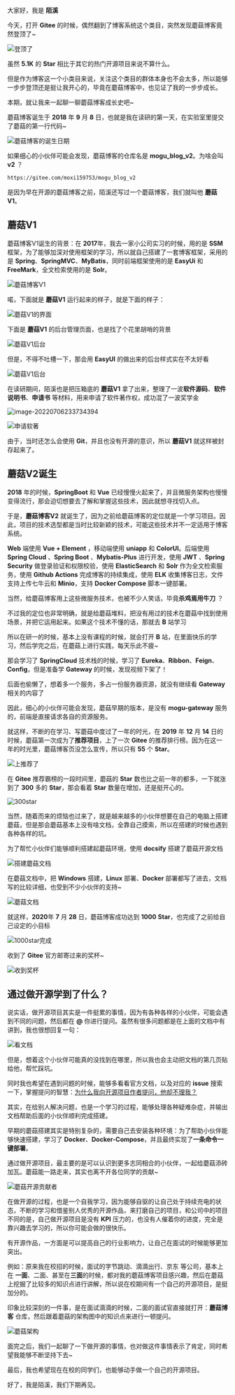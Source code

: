 大家好，我是 **陌溪**

今天，打开 **Gitee** 的时候，偶然翻到了博客系统这个类目，突然发现蘑菇博客竟然登顶了~

![登顶了](images/image-20220706230200553.png)

虽然 **5.1K** 的 **Star** 相比于其它的热门开源项目来说不算什么。

但是作为博客这一个小类目来说，关注这个类目的群体本身也不会太多，所以能够一步步登顶还是挺让我开心的，毕竟在蘑菇博客中，也见证了我的一步步成长。

本期，就让我来一起聊一聊蘑菇博客成长史吧~

蘑菇博客诞生于 **2018** 年 **9** 月 **8** 日，也就是我在读研的第一天，在实验室里提交了蘑菇的第一行代码~

![蘑菇博客的诞生日期](images/image-20220706231427036.png)

如果细心的小伙伴可能会发现，蘑菇博客的仓库名是 **mogu_blog_v2**。为啥会叫 **v2** ？

```bash
https://gitee.com/moxi159753/mogu_blog_v2
```

是因为早在开源的蘑菇博客之前，陌溪还写过一个蘑菇博客，我们就叫他 **蘑菇V1**。

## 蘑菇V1

蘑菇博客V1诞生的背景：在 **2017**年，我去一家小公司实习的时候，用的是 **SSM** 框架，为了能够加深对使用框架的学习，所以就自己搭建了一套博客框架，采用的是 **Spring**、**SpringMVC**、**MyBatis**，同时前端框架使用的是 **EasyUi**  和 **FreeMark**，全文检索使用的是 **Solr**。

![蘑菇博客V1](images/image-20220706232722670.png)

喏，下面就是 **蘑菇V1** 运行起来的样子，就是下面的样子：

![蘑菇V1的界面](images/image-20220706233129935.png)

下面是 **蘑菇V1** 的后台管理页面，也是找了个花里胡哨的背景

![蘑菇V1后台](images/image-20220706233323132.png)

但是，不得不吐槽一下，那会用 **EasyUI** 的做出来的后台样式实在不太好看

![蘑菇V1后台](images/image-20220706233419498.png)

在读研期间，陌溪也是把压箱底的 **蘑菇V1** 拿了出来，整理了一波**软件源码**、**软件说明书**、**申请书** 等材料，用来申请了软件著作权，成功混了一波奖学金

![image-20220706233734394](images/image-20220706233734394.png)

![申请软著](images/image-20220706233656320.png)

由于，当时还怎么会使用 **Git**，并且也没有开源的意识，所以 **蘑菇V1** 就这样被封存起来了。

## 蘑菇V2诞生

**2018** 年的时候，**SpringBoot** 和 **Vue** 已经慢慢火起来了，并且微服务架构也慢慢变得流行，那会迫切想要去了解和掌握这些技术，因此就想寻找切入点。

于是，**蘑菇博客V2** 就诞生了，因为之前给蘑菇博客的定位就是一个学习项目。因此，项目的技术选型都是当时比较新颖的技术，可能这些技术并不一定适用于博客系统。

 **Web** 端使用 **Vue + Element** ，移动端使用 **uniapp** 和 **ColorUI**。后端使用 **Spring Cloud** 、**Spring Boot** 、**Mybatis-Plus** 进行开发，使用 **JWT** 、**Spring Security** 做登录验证和权限校验，使用 **ElasticSearch** 和 **Solr** 作为全文检索服务，使用 **Github Actions** 完成博客的持续集成，使用 **ELK** 收集博客日志，文件支持上传七牛云和 **Minio**，支持 **Docker Compose** 脚本一键部署。

当然，给蘑菇博客用上这些微服务技术，也被不少人笑话，毕竟**杀鸡焉用牛刀** ？

不过我的定位也非常明确，就是给蘑菇堆料，把没有用过的技术在蘑菇中找到使用场景，并把它运用起来。如果这个技术不懂的话，那就去 **B** 站学习

所以在研一的时候，基本上没有课程的时候，就会打开 **B** 站，在里面快乐的学习，然后学完之后，在蘑菇上进行实践，每天乐此不疲~

那会学习了 **SpringCloud** 技术栈的时候，学习了 **Eureka**、**Ribbon**、**Feign**、**Config**，但是准备学 **Gateway** 的时候，发现视频下架了！

后面也偷懒了，想着多一个服务，多占一份服务器资源，就没有继续看 **Gateway** 相关的内容了

因此，细心的小伙伴可能会发现，蘑菇早期的版本，是没有 **mogu-gateway** 服务的，前端是直接请求各自的资源服务。

就这样，不断的在学习、写蘑菇中度过了一年的时光，在 **2019** 年 **12** 月 **14** 日的时候，蘑菇第一次成为了**推荐项目**，上了一次 **Gitee** 的推荐排行榜。因为在这一年的时光里，蘑菇博客页没怎么宣传，所以只有 **55** 个 **Star**。

![上推荐了](images/49865d11fd4c4b289d87bf305b2dde0a.png)

在 **Gitee** 推荐霸榜的一段时间里，蘑菇的 **Star** 数也比之前一年的都多，一下就涨到了 **300** 多的 **Star**，那会看着 **Star** 数量在增加，还是挺开心的。

![300star](images/f55b31b7e00b42eda71e88105c4e147a.png)

当然，随着而来的烦恼也过来了，就是越来越多的小伙伴想要在自己的电脑上搭建蘑菇，但是那会蘑菇基本上没有啥文档，全靠自己摸索，所以在搭建的时候也遇到各种各样的坑。

为了帮忙小伙伴们能够顺利搭建起蘑菇环境，使用 **docsify** 搭建了蘑菇开源文档

![搭建蘑菇文档](images/image-20220707084110386.png)

在蘑菇文档中，把 **Windows** 搭建，**Linux** 部署、**Docker** 部署都写了进去，文档写的比较详细，也受到不少小伙伴的支持~

![蘑菇文档](images/image-20220707085004893.png)

就这样，**2020**年 **7** 月 **28** 日，蘑菇博客成功达到 **1000** **Star**，也完成了之前给自己设定的小目标

![1000star完成](images/image-20220707090219908.png)

收到了 **Gitee** 官方邮寄过来的奖杯~

![收到奖杯](images/c24305a6c0124747945bb9bf53530a2c.png)

## 通过做开源学到了什么？

说实话，做开源项目其实是一件挺累的事情，因为有各种各样的小伙伴，可能会遇到不同的问题，然后都在 **@** 你进行提问。虽然有很多问题都是在上面的文档中有讲到，我也很想回复一句：  

![看文档](images/image-20220707090818774.png)

但是，想着这个小伙伴可能真的没找到在哪里，所以我也会主动把文档的第几页贴给他，帮忙踩坑。

同时我也希望在遇到问题的时候，能够多看看官方文档，以及对应的 **issue** 搜索一下，掌握提问的智慧：[为什么我向开源项目作者提问，他却不理我？](https://mp.weixin.qq.com/s?__biz=MzkyMzE5NTYzMA==&mid=2247487276&idx=1&sn=e786d5849fec6d05c7feaded2fb38727&chksm=c1e98eadf69e07bbb7fcf900aa6a4a5fddfb13c8d857a20542856b766b6fe89ebfde2451247a#rd)

其实，在给别人解决问题，也是一个学习的过程，能够处理各种疑难杂症，并输出文档帮助后面的小伙伴顺利完成搭建。

早期的蘑菇搭建其实是特别复杂的，需要自己去安装各种环境：为了帮助小伙伴能够快速搭建，学习了 **Docker**、**Docker-Compose**，并且最终实现了**一条命令一键部署**。

通过做开源项目，最主要的是可以认识到更多志同相合的小伙伴，一起给蘑菇添砖加瓦。蘑菇能一路走来，其实也离不开各位同学的贡献~

![蘑菇开源贡献者](images/image-20220707092700182.png)

在做开源的过程，也是一个自我学习，因为能够自驱的让自己处于持续充电的状态，不断的学习和借鉴别人优秀的开源作品，来打磨自己的项目，和公司中的项目不同的是，自己做开源项目是没有 **KPI** 压力的，也没有人催着你的进度，完全是靠兴趣去学习的，所以你可能会做的很快乐。

有开源作品，一方面是可以提高自己的行业影响力，让自己在面试的时候能够更加突出。

例如：原来我在校招的时候，面试的字节跳动、滴滴出行、京东 等公司，基本上在 **一面**、二面、甚至在**三面**的时候，都对我的蘑菇博客项目感兴趣，然后在蘑菇上挖掘了比较多的知识点进行讲解，所以说在校期间有一个自己的开源项目，是挺加分的。

印象比较深刻的一件事，是在面试滴滴的时候，二面的面试官直接就打开：**蘑菇博客** 仓库，然后跟着蘑菇的架构图中的知识点来进行一顿提问。

![蘑菇架构](images/server.jpg)

面完之后，我们一起聊了一下做开源的事情，也对做这件事情表示了肯定，同时希望我能够不断坚持下去~

最后，我也希望现在在校的同学们，也能够动手做一个自己的开源项目。

好了，我是陌溪，我们下期再见。

